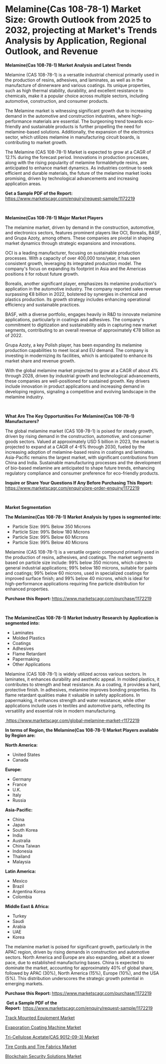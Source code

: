 <p><h1>Melamine(Cas 108-78-1) Market Size: Growth Outlook from 2025 to 2032, projecting at Market's Trends Analysis by Application, Regional Outlook, and Revenue</h1></p><p><strong>Melamine(Cas 108-78-1) Market Analysis and Latest Trends</strong></p>
<p><p>Melamine (CAS 108-78-1) is a versatile industrial chemical primarily used in the production of resins, adhesives, and laminates, as well as in the manufacture of dinnerware and various coatings. Its unique properties, such as high thermal stability, durability, and excellent resistance to chemicals, make it a popular choice across multiple sectors, including automotive, construction, and consumer products.</p><p>The Melamine market is witnessing significant growth due to increasing demand in the automotive and construction industries, where high-performance materials are essential. The burgeoning trend towards eco-friendly and sustainable products is further propelling the need for melamine-based solutions. Additionally, the expansion of the electronics sector, which utilizes melamine in manufacturing circuit boards, is contributing to market growth. </p><p>The Melamine (CAS 108-78-1) Market is expected to grow at a CAGR of 12.1% during the forecast period. Innovations in production processes, along with the rising popularity of melamine formaldehyde resins, are anticipated to enhance market dynamics. As industries continue to seek efficient and durable materials, the future of the melamine market looks promising, driven by technological advancements and increasing application areas.</p></p>
<p><strong>Get a Sample PDF of the Report:&nbsp;</strong> <a href="https://www.marketscagr.com/enquiry/request-sample/1172219?utm_campaign=1944&utm_medium=2&utm_source=Github&utm_content=ia&utm_term=02022025&utm_id=melaminecas-108-78-1">https://www.marketscagr.com/enquiry/request-sample/1172219</a></p>
<p>&nbsp;</p>
<p><strong>Melamine(Cas 108-78-1) Major Market Players</strong></p>
<p><p>The melamine market, driven by demand in the construction, automotive, and electronics sectors, features prominent players like OCI, Borealis, BASF, and Grupa Azoty, among others. These companies are pivotal in shaping market dynamics through strategic expansions and innovations.</p><p>OCI is a leading manufacturer, focusing on sustainable production processes. With a capacity of over 400,000 tons/year, it has seen consistent growth, leveraging its integrated production model. The company's focus on expanding its footprint in Asia and the Americas positions it for robust future growth.</p><p>Borealis, another significant player, emphasizes its melamine production's application in the automotive industry. The company reported sales revenue surpassing €8 billion in 2022, bolstered by synergies in chemical and plastics production. Its growth strategy includes enhancing operational efficiency and sustainable practices.</p><p>BASF, with a diverse portfolio, engages heavily in R&D to innovate melamine applications, particularly in coatings and adhesives. The company's commitment to digitization and sustainability aids in capturing new market segments, contributing to an overall revenue of approximately €78 billion as of 2022.</p><p>Grupa Azoty, a key Polish player, has been expanding its melamine production capabilities to meet local and EU demand. The company is investing in modernizing its facilities, which is anticipated to enhance its market share and revenue growth.</p><p>With the global melamine market projected to grow at a CAGR of about 4% through 2028, driven by industrial growth and technological advancements, these companies are well-positioned for sustained growth. Key drivers include innovation in product applications and increasing demand in developing regions, signaling a competitive and evolving landscape in the melamine industry.</p></p>
<p>&nbsp;</p>
<p><strong>What Are The Key Opportunities For Melamine(Cas 108-78-1) Manufacturers?</strong></p>
<p><p>The global melamine market (CAS 108-78-1) is poised for steady growth, driven by rising demand in the construction, automotive, and consumer goods sectors. Valued at approximately USD 5 billion in 2023, the market is projected to expand at a CAGR of 4-6% through 2030, fueled by the increasing adoption of melamine-based resins in coatings and laminates. Asia-Pacific remains the largest market, with significant contributions from China and India. Sustainable manufacturing processes and the development of bio-based melamine are anticipated to shape future trends, enhancing regulatory compliance and consumer preference for eco-friendly products.</p></p>
<p><strong>Inquire or Share Your Questions If Any Before Purchasing This Report:</strong> <a href="https://www.marketscagr.com/enquiry/pre-order-enquiry/1172219?utm_campaign=1944&utm_medium=2&utm_source=Github&utm_content=ia&utm_term=02022025&utm_id=melaminecas-108-78-1">https://www.marketscagr.com/enquiry/pre-order-enquiry/1172219</a></p>
<p>&nbsp;</p>
<p><strong>Market Segmentation</strong></p>
<p><strong>The Melamine(Cas 108-78-1) Market Analysis by types is segmented into:</strong></p>
<p><ul><li>Particle Size: 99% Below 350 Microns</li><li>Particle Size: 99% Below 180 Microns</li><li>Particle Size: 99% Below 60 Microns</li><li>Particle Size: 99% Below 40 Microns</li></ul></p>
<p><p>Melamine (CAS 108-78-1) is a versatile organic compound primarily used in the production of resins, adhesives, and coatings. The market segments based on particle size include: 99% below 350 microns, which caters to general industrial applications; 99% below 180 microns, suitable for paints and coatings; 99% below 60 microns, used in specialized coatings for improved surface finish; and 99% below 40 microns, which is ideal for high-performance applications requiring fine particle distribution for enhanced properties.</p></p>
<p><strong>Purchase this Report:&nbsp;</strong><a href="https://www.marketscagr.com/purchase/1172219?utm_campaign=1944&utm_medium=2&utm_source=Github&utm_content=ia&utm_term=02022025&utm_id=melaminecas-108-78-1">https://www.marketscagr.com/purchase/1172219</a></p>
<p>&nbsp;</p>
<p><strong>The Melamine(Cas 108-78-1) Market Industry Research by Application is segmented into:</strong></p>
<p><ul><li>Laminates</li><li>Molded Plastics</li><li>Coatings</li><li>Adhesives</li><li>Flame Retardant</li><li>Papermaking</li><li>Other Applications</li></ul></p>
<p><p>Melamine (CAS 108-78-1) is widely utilized across various sectors. In laminates, it enhances durability and aesthetic appeal. In molded plastics, it contributes to strength and heat resistance. As a coating, it provides a hard, protective finish. In adhesives, melamine improves bonding properties. Its flame retardant qualities make it valuable in safety applications. In papermaking, it enhances strength and water resistance, while other applications include uses in textiles and automotive parts, reflecting its versatility and essential role in modern manufacturing.</p></p>
<p><a href="https://www.marketscagr.com/global-melamine-market-r1172219?utm_campaign=1944&utm_medium=2&utm_source=Github&utm_content=ia&utm_term=02022025&utm_id=melaminecas-108-78-1">&nbsp;https://www.marketscagr.com/global-melamine-market-r1172219</a></p>
<p><strong>In terms of Region, the Melamine(Cas 108-78-1) Market Players available by Region are:</strong></p>
<p>
    <p> <strong> North America: </strong>
        <ul>
            <li>United States</li>
            <li>Canada</li>
        </ul>
        </p> 
    <p> <strong> Europe: </strong>
        <ul>
            <li>Germany</li>
            <li>France</li>
            <li>U.K.</li>
            <li>Italy</li>
            <li>Russia</li>
        </ul>
        </p> 
    <p> <strong> Asia-Pacific: </strong>
        <ul>
            <li>China</li>
            <li>Japan</li>
            <li>South Korea</li>
            <li>India</li>
            <li>Australia</li>
            <li>China Taiwan</li>
            <li>Indonesia</li>
            <li>Thailand</li>
            <li>Malaysia</li>
        </ul>
        </p> 
    <p> <strong> Latin America: </strong>
        <ul>
            <li>Mexico</li>
            <li>Brazil</li>
            <li>Argentina Korea</li>
            <li>Colombia</li>
        </ul>
        </p> 
    <p> <strong> Middle East & Africa: </strong>
        <ul>
            <li>Turkey</li>
            <li>Saudi</li>
            <li>Arabia</li>
            <li>UAE</li>
            <li>Korea</li>
        </ul>
    </p>
    </p>
<p><p>The melamine market is poised for significant growth, particularly in the APAC region, driven by rising demands in construction and automotive sectors. North America and Europe are also expanding, albeit at a slower pace, due to established manufacturing bases. China is expected to dominate the market, accounting for approximately 40% of global share, followed by APAC (30%), North America (15%), Europe (10%), and the USA (5%). This distribution underscores the strategic growth potential in emerging markets.</p></p>
<p><strong>Purchase this Report: </strong><a href="https://www.marketscagr.com/purchase/1172219?utm_campaign=1944&utm_medium=2&utm_source=Github&utm_content=ia&utm_term=02022025&utm_id=melaminecas-108-78-1">https://www.marketscagr.com/purchase/1172219</a></p>
<p>&nbsp;<strong>Get a Sample PDF of the Report:&nbsp;&nbsp;</strong><a href="https://www.marketscagr.com/enquiry/request-sample/1172219?utm_campaign=1944&utm_medium=2&utm_source=Github&utm_content=ia&utm_term=02022025&utm_id=melaminecas-108-78-1">https://www.marketscagr.com/enquiry/request-sample/1172219</a></p>
<p><strong></strong></p>
<p><p><a href="https://www.linkedin.com/pulse/track-mounted-equipment-market-transformation-comparative-iq4qe?utm_campaign=1944&utm_medium=2&utm_source=Github&utm_content=ia&utm_term=02022025&utm_id=melaminecas-108-78-1">Track Mounted Equipment Market</a></p><p><a href="https://www.linkedin.com/pulse/evaporation-coating-machine-market-size-growth-industry-traxe?utm_campaign=1944&utm_medium=2&utm_source=Github&utm_content=ia&utm_term=02022025&utm_id=melaminecas-108-78-1">Evaporation Coating Machine Market</a></p><p><a href="https://github.com/MarciaRunte/Market-Research-Report-List-1/blob/main/tri-cellulose-acetatecas-9012-09-3-market.md?utm_campaign=1944&utm_medium=2&utm_source=Github&utm_content=ia&utm_term=02022025&utm_id=melaminecas-108-78-1">Tri-Cellulose Acetate(CAS 9012-09-3) Market</a></p><p><a href="https://www.linkedin.com/pulse/success-road-map-growing-tire-cords-fabrics-market-industrys-nvftf?utm_campaign=1944&utm_medium=2&utm_source=Github&utm_content=ia&utm_term=02022025&utm_id=melaminecas-108-78-1">Tire Cords and Tire Fabrics Market</a></p><p><a href="https://www.linkedin.com/pulse/blockchain-security-solutions-market-analysis-revenue-ptakc?utm_campaign=1944&utm_medium=2&utm_source=Github&utm_content=ia&utm_term=02022025&utm_id=melaminecas-108-78-1">Blockchain Security Solutions Market</a></p></p>